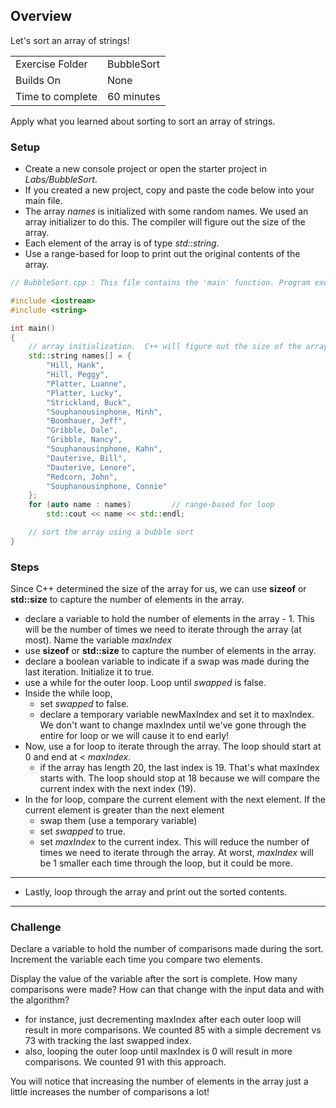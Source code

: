 ## Overview

Let's sort an array of strings!

| | |
| --------- | --------------------------- |
| Exercise Folder | BubbleSort |
| Builds On | None |
| Time to complete | 60 minutes

Apply what you learned about sorting to sort an array of strings.

### Setup
* Create a new console project or open the starter project in *Labs/BubbleSort*.
* If you created a new project, copy and paste the code below into your main file.
* The array *names* is initialized with some random names.  We used an array initializer to do this.  The compiler will figure out the size of the array.
* Each element of the array is of type *std::string*.
* Use a range-based for loop to print out the original contents of the array.

```cpp
// BubbleSort.cpp : This file contains the 'main' function. Program execution begins and ends there.

#include <iostream>
#include <string>

int main()
{
	// array initialization.  C++ will figure out the size of the array.
	std::string names[] = {
		"Hill, Hank",
		"Hill, Peggy",
		"Platter, Luanne",
		"Platter, Lucky",
		"Strickland, Buck",
		"Souphanousinphone, Minh",
		"Boomhauer, Jeff",
		"Gribble, Dale",
		"Gribble, Nancy",
		"Souphanousinphone, Kahn",
		"Dauterive, Bill",
		"Dauterive, Lenore",
		"Redcorn, John",
		"Souphanousinphone, Connie"
	};
	for (auto name : names)			// range-based for loop
		std::cout << name << std::endl;

	// sort the array using a bubble sort
}
```

### Steps

Since C++ determined the size of the array for us, we can use **sizeof** or **std::size** to capture the number of elements in the array.
* declare a variable to hold the number of elements in the array - 1.  This will be the number of times we need to iterate through the array (at most).  Name the variable *maxIndex*
* use **sizeof** or **std::size** to capture the number of elements in the array.
* declare a boolean variable to indicate if a swap was made during the last iteration.  Initialize it to true.
* use a while for the outer loop.  Loop until *swapped* is false.
* Inside the while loop, 
	* set *swapped* to false.
	* declare a temporary variable newMaxIndex and set it to maxIndex.  We don't want to change maxIndex until we've gone through the entire for loop or we will cause it to end early!
* Now, use a for loop to iterate through the array.  The loop should start at 0 and end at < *maxIndex*.
	* if the array has length 20, the last index is 19.  That's what maxIndex starts with.  The loop should stop at 18 because we will compare the current index with the next index (19).
* In the for loop, compare the current element with the next element.  If the current element is greater than the next element
	* swap them (use a temporary variable)
	* set *swapped* to true.
	* set *maxIndex* to the current index.  This will reduce the number of times we need to iterate through the array.  At worst, *maxIndex* will be 1 smaller each time through the loop, but it could be more.

---

* Lastly, loop through the array and print out the sorted contents.

---
### Challenge
Declare a variable to hold the number of comparisons made during the sort.  Increment the variable each time you compare two elements.

Display the value of the variable after the sort is complete.  How many comparisons were made? How can that change with the input data and with the algorithm?

  * for instance, just decrementing maxIndex after each outer loop will result in more comparisons.  We counted 85 with a simple decrement vs 73 with tracking the last swapped index.
  * also, looping the outer loop until maxIndex is 0 will result in more comparisons.  We counted 91 with this approach.
	

You will notice that increasing the number of elements in the array just a little increases the number of comparisons a lot!


